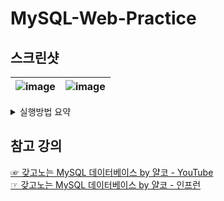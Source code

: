 # MySQL-Web-Practice

## 스크린샷
|![image](https://user-images.githubusercontent.com/91407433/230146387-dec29be9-da46-4c5f-bf1f-2d6548833bc4.png)|![image](https://user-images.githubusercontent.com/91407433/230147069-4baf533b-6cfc-42ef-b560-d4df8a79847d.png)|
|--|--|

<details>
<summary>실행방법 요약</summary>

![image](https://user-images.githubusercontent.com/91407433/230148466-30724efb-50d0-4d8e-a9b3-08badac4a213.png)

</details>

## 참고 강의
[☞ 갖고노는 MySQL 데이터베이스 by 얄코 - YouTube](https://www.youtube.com/watch?v=dgpBXNa9vJc)
<br>
[☞ 갖고노는 MySQL 데이터베이스 by 얄코 - 인프런](https://www.inflearn.com/course/%EC%96%84%EC%BD%94-%EB%A7%88%EC%9D%B4%EC%97%90%EC%8A%A4%ED%81%90%EC%97%98/dashboard)
